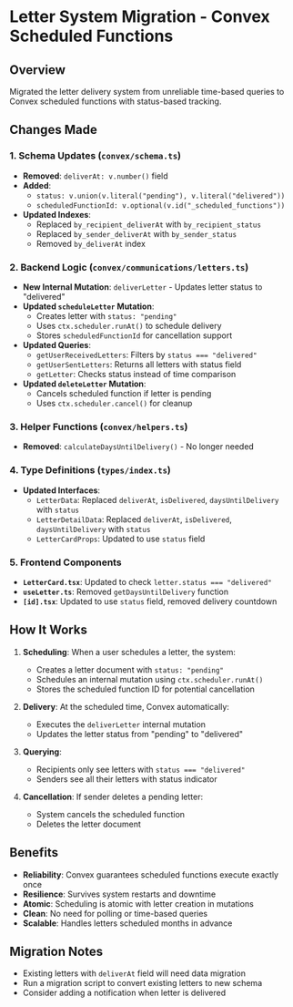 # Letter System Migration - Convex Scheduled Functions

## Overview
Migrated the letter delivery system from unreliable time-based queries to Convex scheduled functions with status-based tracking.

## Changes Made

### 1. Schema Updates (`convex/schema.ts`)
- **Removed**: `deliverAt: v.number()` field
- **Added**: 
  - `status: v.union(v.literal("pending"), v.literal("delivered"))`
  - `scheduledFunctionId: v.optional(v.id("_scheduled_functions"))`
- **Updated Indexes**:
  - Replaced `by_recipient_deliverAt` with `by_recipient_status`
  - Replaced `by_sender_deliverAt` with `by_sender_status`
  - Removed `by_deliverAt` index

### 2. Backend Logic (`convex/communications/letters.ts`)
- **New Internal Mutation**: `deliverLetter` - Updates letter status to "delivered"
- **Updated `scheduleLetter` Mutation**:
  - Creates letter with `status: "pending"`
  - Uses `ctx.scheduler.runAt()` to schedule delivery
  - Stores `scheduledFunctionId` for cancellation support
- **Updated Queries**:
  - `getUserReceivedLetters`: Filters by `status === "delivered"`
  - `getUserSentLetters`: Returns all letters with status field
  - `getLetter`: Checks status instead of time comparison
- **Updated `deleteLetter` Mutation**:
  - Cancels scheduled function if letter is pending
  - Uses `ctx.scheduler.cancel()` for cleanup

### 3. Helper Functions (`convex/helpers.ts`)
- **Removed**: `calculateDaysUntilDelivery()` - No longer needed

### 4. Type Definitions (`types/index.ts`)
- **Updated Interfaces**:
  - `LetterData`: Replaced `deliverAt`, `isDelivered`, `daysUntilDelivery` with `status`
  - `LetterDetailData`: Replaced `deliverAt`, `isDelivered`, `daysUntilDelivery` with `status`
  - `LetterCardProps`: Updated to use `status` field

### 5. Frontend Components
- **`LetterCard.tsx`**: Updated to check `letter.status === "delivered"`
- **`useLetter.ts`**: Removed `getDaysUntilDelivery` function
- **`[id].tsx`**: Updated to use `status` field, removed delivery countdown

## How It Works

1. **Scheduling**: When a user schedules a letter, the system:
   - Creates a letter document with `status: "pending"`
   - Schedules an internal mutation using `ctx.scheduler.runAt()`
   - Stores the scheduled function ID for potential cancellation

2. **Delivery**: At the scheduled time, Convex automatically:
   - Executes the `deliverLetter` internal mutation
   - Updates the letter status from "pending" to "delivered"

3. **Querying**: 
   - Recipients only see letters with `status === "delivered"`
   - Senders see all their letters with status indicator

4. **Cancellation**: If sender deletes a pending letter:
   - System cancels the scheduled function
   - Deletes the letter document

## Benefits

- **Reliability**: Convex guarantees scheduled functions execute exactly once
- **Resilience**: Survives system restarts and downtime
- **Atomic**: Scheduling is atomic with letter creation in mutations
- **Clean**: No need for polling or time-based queries
- **Scalable**: Handles letters scheduled months in advance

## Migration Notes

- Existing letters with `deliverAt` field will need data migration
- Run a migration script to convert existing letters to new schema
- Consider adding a notification when letter is delivered
